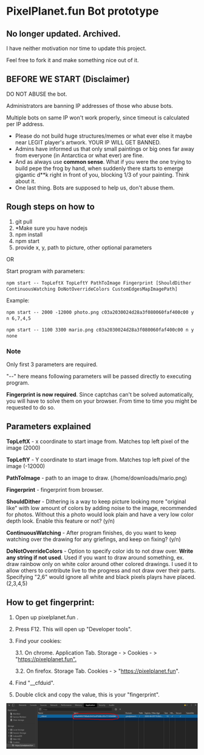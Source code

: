 ﻿# PixelPlanet.fun Bot prototype

## **No longer updated.** Archived.

I have neither motivation nor time to update this project.

Feel free to fork it and make something nice out of it.

## BEFORE WE START (Disclaimer)

DO NOT ABUSE the bot.

Administrators are banning IP addresses of those who abuse bots.

Multiple bots on same IP won't work properly, since timeout is calculated per IP address.

-   Please do not build huge structures/memes or what ever else it maybe near LEGIT player's artwork. YOUR IP WILL GET BANNED.
-   Admins have informed us that only small paintings or big ones far away from everyone (in Antarctica or what ever) are fine.
-   And as always use **common sense**. What if you were the one trying to build pepe the frog by hand, when suddenly there starts to emerge gigantic d\*\*k right in front of you, blocking 1/3 of your painting. Think about it.
-   One last thing. Bots are supposed to help us, don't abuse them.

## Rough steps on how to

1. git pull
2. \*Make sure you have nodejs
3. npm install
4. npm start
5. provide
   x,
   y,
   path to picture,
   other optional parameters

OR

Start program with parameters:

```batch
npm start -- TopLeftX TopLeftY PathToImage Fingerprint [ShouldDither ContinuousWatching DoNotOverrideColors CustomEdgesMapImagePath]
```

Example:

```batch
npm start -- 2000 -12000 photo.png c03a2030024d28a3f080060faf400c00 y n 6,7,4,5
```

```batch
npm start -- 1100 3300 mario.png c03a2030024d28a3f080060faf400c00 n y none
```

### Note

Only first 3 parameters are required.

"--" here means following parameters will be passed directly to executing program.

**Fingerprint is now required**. Since captchas can't be solved automatically, you will have to solve them on your browser. From time to time you might be requested to do so.

## Parameters explained

**TopLeftX** - x coordinate to start image from. Matches top left pixel of the image (2000)

**TopLeftY** - Y coordinate to start image from. Matches top left pixel of the image (-12000)

**PathToImage** - path to an image to draw. (/home/downloads/mario.png)

**Fingerprint** - fingerprint from browser.

**ShouldDither** - Dithering is a way to keep picture looking more "original like" with low amount of colors by adding noise to the image, recommended for photos. Without this a photo would look plain and have a very low color depth look. Enable this feature or not? (y/n)

**ContinuousWatching** - After program finishes, do you want to keep watching over the drawing for any griefings, and keep on fixing? (y/n)

**DoNotOverrideColors** - Option to specify color ids to not draw over. **Write any string if not used**. Used if you want to draw around something, ex. draw rainbow only on white color around other colored drawings. I used it to allow others to contribute live to the progress and not draw over their parts. Specifying "2,6" would ignore all white and black pixels playrs have placed. (2,3,4,5)

## How to get fingerprint:

1. Open up pixelplanet.fun .
2. Press F12. This will open up "Developer tools".
3. Find your cookies:

    3.1. On chrome. Application Tab. Storage - > Cookies - > "<https://pixelplanet.fun".>

    3.2. On firefox. Storage Tab. Cookies - > "<https://pixelplanet.fun>".

4. Find "__cfduid".
5. Double click and copy the value, this is your "fingerprint".

![Image on finding fingerprint in saved cookies](READMEImages/ChromeDevTools_FingerprintCookie.png?raw=true "Chrome dev tools - Fingerprint cookie")
